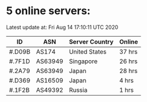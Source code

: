 # 5 online servers:

Latest update at: Fri Aug 14 17:10:11 UTC 2020

| ID | ASN | Server Country | Online |
| -- | --- | -------------- | ------ |
| #.D09B | AS174 | United States | 37 hrs |
| #.7F1D | AS63949 | Singapore | 26 hrs |
| #.2A79 | AS63949 | Japan | 28 hrs |
| #.D369 | AS16509 | Japan | 4 hrs |
| #.1F2B | AS49392 | Russia | 1 hrs |


